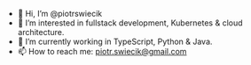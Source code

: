 - 👋 Hi, I’m @piotrswiecik
- 👀 I’m interested in fullstack development, Kubernetes & cloud architecture.
- 🌱 I’m currently working in TypeScript, Python & Java.
- 📫 How to reach me: piotr.swiecik@gmail.com

<!---
piotrswiecik/piotrswiecik is a ✨ special ✨ repository because its `README.md` (this file) appears on your GitHub profile.
You can click the Preview link to take a look at your changes.
--->
